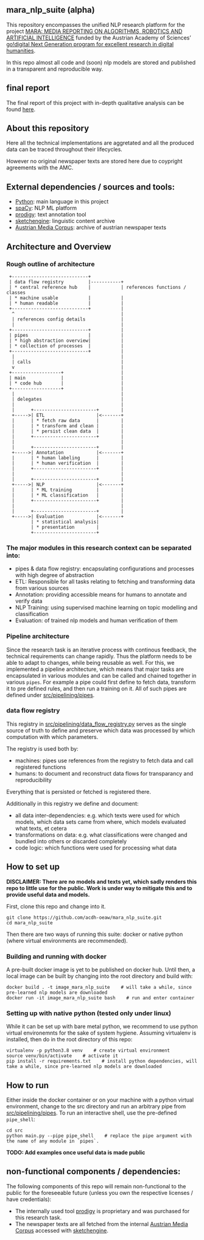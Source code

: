 ## mara_nlp_suite (alpha)

This repository encompasses the unified NLP research platform for the project [MARA: MEDIA REPORTING ON ALGORITHMS, ROBOTICS AND ARTIFICIAL INTELLIGENCE](https://www.oeaw.ac.at/cmc/research/media-accountability-media-change-mamc/media-ethics-and-media-accountability/triple-a-algorithms-automation-accountability/risks-and-responsibility-in-the-automation-debate-mara/) funded by the Austrian Academy of Sciences’ [go!digital Next Generation program for excellent research in digital humanities](https://www.oeaw.ac.at/foerderungen/godigital/godigital-next-generation).

In this repo almost all code and (soon) nlp models are stored and published in a transparent and reproducible way.

## final report

The final report of this project with in-depth qualitative analysis can be found [here](https://www.oeaw.ac.at/cmc/detail/news/media-coverage-of-risks-and-responsibility-in-the-automation-debate).

## About this repository

Here all the technical implementations are aggretated and all the produced data can be traced throughout their lifecycles. 

However no original newspaper texts are stored here due to coypright agreements with the AMC.

## External dependencies / sources and tools:

* [Python](https://www.python.org/): main language in this project
* [spaCy](https://spacy.io/): NLP ML platform
* [prodigy](http://prodi.gy/): text annotation tool
* [sketchengine](https://www.sketchengine.eu/): linguistic content archive
* [Austrian Media Corpus](https://www.oeaw.ac.at/acdh/tools/amc-austria-media-corpus): archive of austrian newspaper texts


## Architecture and Overview

### Rough outline of architecture

```
 +----------------------------+ 
 | data flow registry         |-----------+
 | * central reference hub    |           | references functions / classes
 | * machine usable           |           | 
 | * human readable           |           |
 +----------------------------+           |
  ^                                       |
  | references config details             |
  |                                       |
 +----------------------------+           |
 | pipes                      |           |
 | * high abstraction overview|           |
 | * collection of processes  |           |
 +----------------------------+           |
  |                                       |
  | calls                                 |
  v                                       |
 +------------------+                     |
 | main             |                     |
 | * code hub       |                     |
 +------------------+                     |
  |                                       |
  | delegates                             |
  |                                       |
  |      +-----------------------+        |
  +----->| ETL                   |<-------+
  |      | * fetch raw data      |        |
  |      | * transform and clean |        |
  |      | * persist clean data  |        |
  |      +-----------------------+        |
  |                                       |
  |      +-----------------------+        |
  +----->| Annotation            |<-------+
  |      | * human labeling      |        |
  |      | * human verification  |        |
  |      +-----------------------+        |
  |                                       |
  |      +-----------------------+        |
  +----->| NLP                   |<-------+
  |      | * ML training         |        |
  |      | * ML classification   |        |
  |      +-----------------------+        |
  |                                       |
  |      +-----------------------+        |
  +----->| Evaluation            |<-------+
         | * statistical analysis|
         | * presentation        |
         +-----------------------+
```

### The major modules in this research context can be separated into:
* pipes & data flow registry: encapsulating configurations and processes with high degree of abstraction
* ETL: Responsible for all tasks relating to fetching and transforming data from various sources
* Annotation: providing accessible means for humans to annotate and verify data
* NLP Training: using supervised machine learning on topic modelling and classification 
* Evaluation: of trained nlp models and human verification of them

### Pipeline architecture

Since the research task is an iterative process with continous feedback, the technical requirements can change rapidly. Thus the platform needs to be able to adapt to changes, while being reusable as well. For this, we implemented a pipeline architecture, which means that major tasks are encapsulated in various modules and can be called and chained together in various `pipes`. For example a pipe could first define to fetch data, transform it to pre defined rules, and then run a training on it. All of such pipes are defined under [src/pipelining/pipes](src/pipelining/pipes).

### data flow registry

This registry in [src/pipelining/data_flow_registry.py](src/pipelining/data_flow_registry.py) serves as the single source of truth to define and preserve which data was processed by which computation with which parameters. 

The registry is used both by:
* machines: pipes use references from the registry to fetch data and call registered functions
* humans: to document and reconstruct data flows for transparancy and reproducibility

Everything that is persisted or fetched is registered there. 

Additionally in this registry we define and document:
* all data inter-dependencies: e.g. which texts were used for which models, which data sets came from where, which models evaluated what texts, et cetera
* transformations on data: e.g. what classifications were changed and bundled into others or discarded completely
* code logic: which functions were used for processing what data


## How to set up

**DISCLAIMER: There are no models and texts yet, which sadly renders this repo to little use for the public. Work is under way to mitigate this and to provide useful data and models.**

First, clone this repo and change into it. 

```
git clone https://github.com/acdh-oeaw/mara_nlp_suite.git
cd mara_nlp_suite
```

Then there are two ways of running this suite: docker or native python (where virtual environments are recommended).

### Building and running with docker

A pre-built docker image is yet to be published on docker hub. Until then, a local image can be built by changing into the root directory and build with:
```
docker build . -t image_mara_nlp_suite    # will take a while, since pre-learned nlp models are downloaded
docker run -it image_mara_nlp_suite bash    # run and enter container
```

### Setting up with native python (tested only under linux)

While it can be set up with bare metal python, we recommend to use python virtual environemnts for the sake of system hygiene. 
Assuming virtualenv is installed, then do in the root directory of this repo:
```
virtualenv -p python3.8 venv    # create virtual environment
source venv/bin/activate    # activate it
pip install -r requirements.txt    # install python dependencies, will take a while, since pre-learned nlp models are downloaded
```

## How to run

Either inside the docker container or on your machine with a python virtual environment, change to the src directory and run an arbitrary pipe from [src/pipelining/pipes](src/pipelining/pipes). To run an interactive shell, use the pre-defined `pipe_shell`:
```
cd src
python main.py --pipe pipe_shell    # replace the pipe argument with the name of any module in `pipes`.
```

**TODO: Add examples once useful data is made public**

## non-functional components / dependencies:

The following components of this repo will remain non-functional to the public for the foreseeable future (unless you own the respective licenses / have credentials):

* The internally used tool [prodigy](http://prodi.gy/) is proprietary and was purchased for this research task.
* The newspaper texts are all fetched from the internal [Austrian Media Corpus](https://www.oeaw.ac.at/acdh/tools/amc-austria-media-corpus) accessed with [sketchengine](https://www.sketchengine.eu/).
